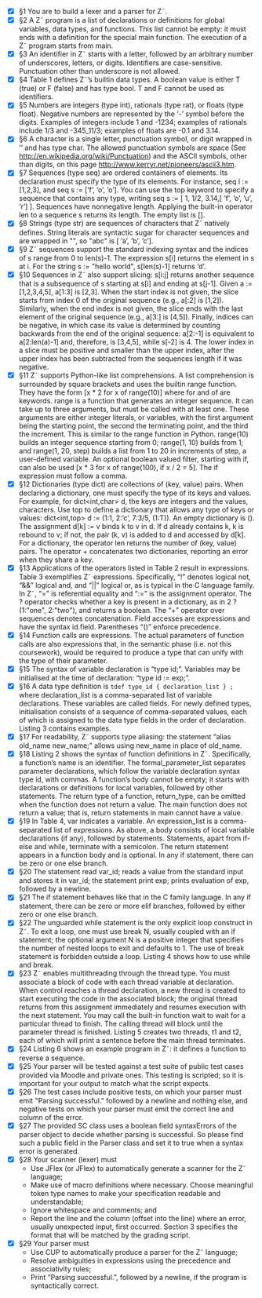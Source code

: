  - [x] §1 You are to build a lexer and a parser for Z˜.
 - [x] §2 A Z˜ program is a list of declarations or definitions for global variables, data types, and functions. This list cannot be empty: it must ends with a definition for the special main function. The execution of a Z˜ program starts from main.
 - [x] §3 An identifier in Z˜ starts with a letter, followed by an arbitrary number of underscores, letters, or digits. Identifiers are case-sensitive. Punctuation other than underscore is not allowed.
 - [x] §4 Table 1 defines Z˜’s builtin data types. A boolean value is either T (true) or F (false) and has type bool. T and F cannot be used as identifiers.
 - [x] §5 Numbers are integers (type int), rationals (type rat), or floats (type float). Negative numbers are represented by the ‘-’ symbol before the digits. Examples of integers include 1 and -1234; examples of rationals include 1/3 and -345_11/3; examples of floats are -0.1 and 3.14.
 - [x] §6 A character is a single letter, punctuation symbol, or digit wrapped in ’’ and has type char. The allowed punctuation symbols are space (See http://en.wikipedia.org/wiki/Punctuation) and the ASCII symbols, other than digits, on this page http://www.kerryr.net/pioneers/ascii3.htm.
 - [x] §7 Sequences (type seq) are ordered containers of elements. Its declaration must specify the type of its elements. For instance, seq<int> l := [1,2,3], and seq<char> s := [’f’, ’o’, ’o’]. You can use the top keyword to specify a sequence that contains any type, writing seq<top> s := [ 1, 1/2, 3.14,[ ’f’, ’o’, ’u’, ’r’] ]. Sequences have nonnegative length. Applying the built-in operator len to a sequence s returns its length. The empty list is [].
 - [x] §8 Strings (type str) are sequences of characters that Z˜ natively defines. String literals are syntactic sugar for character sequences and are wrapped in "", so "abc" is [ ’a’, ’b’, ’c’].
 - [x] §9 Z˜ sequences support the standard indexing syntax and the indices of s range from 0 to len(s)-1. The expression s[i] returns the element in s at i. For the string s := "hello world", s[len(s)-1] returns ‘d’.
 - [x] §10 Sequences in Z˜ also support slicing: s[i:j] returns another sequence that is a subsequence of s starting at s[i] and ending at s[j-1]. Given a := [1,2,3,4,5], a[1:3] is [2,3]. When the start index is not given, the slice starts from index 0 of the original sequence (e.g., a[:2] is [1,2]). Similarly, when the end index is not given, the slice ends with the last element of the original sequence (e.g., a[3:] is [4,5]). Finally, indices can be negative, in which case its value is determined by counting backwards from the end of the original sequence: a[2:-1] is equivalent to a[2:len(a)-1] and, therefore, is [3,4,5], while s[-2] is 4. The lower index in a slice must be positive and smaller than the upper index, after the upper index has been subtracted from the sequences length if it was negative.
 - [x] §11 Z˜ supports Python-like list comprehensions. A list comprehension is surrounded by square brackets and uses the builtin range function. They have the form [x * 2 for x of range(10)] where for and of are keywords. range is a function that generates an integer sequence. It can take up to three arguments, but must be called with at least one. These arguments are either integer literals, or variables, with the first argument being the starting point, the second the terminating point, and the third the increment. This is similar to the range function in Python. range(10) builds an integer sequence starting from 0; range(1, 10) builds from 1; and range(1, 20, step) builds a list from 1 to 20 in increments of step, a user-defined variable. An optional boolean valued filter, starting with if, can also be used [x * 3 for x of range(100), if x / 2 = 5]. The if expression must follow a comma.
 - [x] §12 Dictionaries (type dict) are collections of (key, value) pairs. When declaring a dictionary, one must specify the type of its keys and values. For example, for dict<int,char> d, the keys are integers and the values, characters. Use top to define a dictionary that allows any type of keys or values: dict<int,top> d := (1:1, 2:’c’, 7:3/5, (1:T)). An empty dictionary is (). The assignment d[k] := v binds k to v in d. If d already contains k, k is rebound to v; if not, the pair (k, v) is added to d and accessed by d[k]. For a dictionary, the operator len returns the number of (key, value) pairs. The operator + concatenates two dictionaries, reporting an error when they share a key.
 - [x] §13 Applications of the operators listed in Table 2 result in expressions. Table 3 exemplifies Z˜ expressions. Specifically, “!” denotes logical not, “&&” logical and, and “||” logical or, as is typical in the C language family. In Z˜, “=” is referential equality and “:=” is the assignment operator. The ? operator checks whether a key is present in a dictionary, as in 2 ? (1:"one", 2:"two"), and returns a boolean. The “+” operator over sequences denotes concatenation. Field accesses are expressions and have the syntax id.field. Parentheses “()” enforce precedence.
 - [x] §14 Function calls are expressions. The actual parameters of function calls are also expressions that, in the semantic phase (i.e. not this coursework), would be required to produce a type that can unify with the type of their parameter.
 - [x] §15 The syntax of variable declaration is “type id;”. Variables may be initialised at the time of declaration: “type id := exp;”.
 - [x] §16 A data type definition is `tdef type_id { declaration_list } ;` where declaration_list is a comma-separated list of variable declarations. These variables are called fields. For newly defined types, initialisation consists of a sequence of comma-separated values, each of which is assigned to the data type fields in the order of declaration. Listing 3 contains examples.
 - [x] §17 For readability, Z˜ supports type aliasing: the statement “alias old_name new_name;” allows using new_name in place of old_name.
 - [x] §18 Listing 2 shows the syntax of function definitions in Z˜. Specifically, a function’s name is an identifier. The formal_parameter_list separates parameter declarations, which follow the variable declaration syntax type id, with commas. A function’s body cannot be empty; it starts with declarations or definitions for local variables, followed by other statements. The return type of a function, return_type, can be omitted when the function does not return a value. The main function does not return a value; that is, return statements in main cannot have a value.
 - [x] §19 In Table 4, var indicates a variable. An expression_list is a comma-separated list of expressions. As above, a body consists of local variable declarations (if any), followed by statements. Statements, apart from if-else and while, terminate with a semicolon. The return statement appears in a function body and is optional. In any if statement, there can be zero or one else branch.
 - [x] §20 The statement read var_id; reads a value from the standard input and stores it in var_id; the statement print exp; prints evaluation of exp, followed by a newline.
 - [x] §21 The if statement behaves like that in the C family language. In any if statement, there can be zero or more elif branches, followed by either zero or one else branch.
 - [x] §22 The unguarded while statement is the only explicit loop construct in Z˜. To exit a loop, one must use break N, usually coupled with an if statement; the optional argument N is a positive integer that specifies the number of nested loops to exit and defaults to 1. The use of break statement is forbidden outside a loop. Listing 4 shows how to use while and break.
 - [x] §23 Z˜ enables multithreading through the thread type. You must associate a block of code with each thread variable at declaration. When control reaches a thread declaration, a new thread is created to start executing the code in the associated block; the original thread returns from this assignment immediately and resumes execution with the next statement. You may call the built-in function wait to wait for a particular thread to finish. The calling thread will block until the parameter thread is finished. Listing 5 creates two threads, t1 and t2, each of which will print a sentence before the main thread terminates.
 - [x] §24 Listing 6 shows an example program in Z˜: it defines a function to reverse a sequence.
 - [x] §25 Your parser will be tested against a test suite of public test cases provided via Moodle and private ones. This testing is scripted; so it is important for your output to match what the script expects.
 - [x] §26 The test cases include positive tests, on which your parser must emit "Parsing successful." followed by a newline and nothing else, and negative tests on which your parser must emit the correct line and column of the error.
 - [x] §27 The provided SC class uses a boolean field syntaxErrors of the parser object to decide whether parsing is successful. So please find such a public field in the Parser class and set it to true when a syntax error is generated.
 - [x] §28 Your scanner (lexer) must
   - Use JFlex (or JFlex) to automatically generate a scanner for the Z˜ language;
   - Make use of macro definitions where necessary. Choose meaningful token type names to make your specification readable and understandable;
   - Ignore whitespace and comments; and
   - Report the line and the column (offset into the line) where an error, usually unexpected input, first occurred. Section 3 specifies the format that will be matched by the grading script.
 - [x] §29 Your parser must
   - Use CUP to automatically produce a parser for the Z˜ language;
   - Resolve ambiguities in expressions using the precedence and associativity rules;
   - Print “Parsing successful.”, followed by a newline, if the program is syntactically correct.
